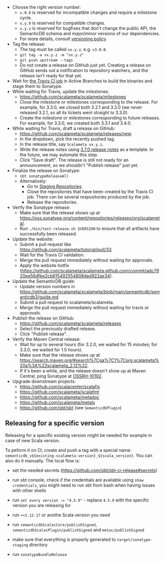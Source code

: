 * Choose the right version number:
  * `x.0.0` is reserved for incompatible changes and require a milestone cycle.
  * `x.y.0` is reserved for compatible changes.
  * `x.y.z` is reserved for bugfixes that don't change the public API,
    the SemanticDB schema and major/minor versions of our dependencies.
  * For more details, consult [versioning policy](VERSIONING.md).
* Tag the release:
  * The tag must be called `vx.y.z`, e.g. `v3.0.0`.
  * `git tag -a vx.y.z -m "vx.y.z"`
  * `git push upstream --tags`
  * Do not create a release on GitHub just yet. Creating a release on GitHub
    sends out a notification to repository watchers, and the release isn't ready
    for that yet.
* Wait for [the Travis CI job](https://travis-ci.org/scalameta/scalameta/branches)
  in Active Branches to build the binaries and stage them to Sonatype.
* While waiting for Travis, update the milestones:
  * https://github.com/scalameta/scalameta/milestones
  * Close the milestone or milestones corresponding to the release.
    For example, for 3.3.0, we closed both 3.2.1 and 3.3.0 (we never
    released 3.2.1, so all its tickets went straight to 3.3.0).
  * Create the milestone or milestones corresponding to future releases.
    For example, for 3.3.0, we created both 3.3.1 and 3.4.0.
* While waiting for Travis, draft a release on GitHub:
  * https://github.com/scalameta/scalameta/releases/new.
  * In the dropdown, pick the recently pushed tag.
  * In the release title, say `Scalameta vx.y.z`.
  * Write the release notes using [3.7.0 release notes](https://github.com/scalameta/scalameta/releases/edit/v3.7.0)
    as a template. In the future, we may automate this step.
  * Click "Save draft". The release is still not ready for an announcement,
    so we shouldn't "Publish release" just yet.
* Finalize the release on Sonatype:
  * `sbt sonatypeReleaseAll`
  * Alternatively:
    * Go to [Staging Repositories](https://oss.sonatype.org/#stagingRepositories).
    * Close the repositories that have been created by the Travis CI job.
      There can be several respositories produced by the job.
    * Release the repositories.
* Verify the Sonatype release:
  * Make sure that the release shows up at https://oss.sonatype.org/content/repositories/releases/org/scalameta/.
  * Run `./bin/test-release.sh $VERSION` to ensure that all artifacts have successfully been released.
* Update the website:
  * Submit a pull request like https://github.com/scalameta/tutorial/pull/33.
  * Wait for the Travis CI validation.
  * Merge the pull request immediately without waiting for approvals.
  * Apply the website hotfix (https://github.com/scalameta/scalameta.github.com/commit/adc7920ee56dfbe2cb615492554808ded922ae34).
* Update the SemanticDB guide:
  * Update version numbers in https://github.com/scalameta/scalameta/blob/main/semanticdb/semanticdb3/guide.md
  * Submit a pull request to scalameta/scalameta.
  * Merge the pull request immediately without waiting for travis or approvals.
* Publish the release on GitHub:
  * https://github.com/scalameta/scalameta/releases
  * Select the previously drafted release.
  * Click "Publish release".
* Verify the Maven Central release:
  * Wait for up to several hours (for 3.2.0, we waited for 15 minutes;
    for 3.3.0, we waited for 1.5 hours).
  * Make sure that the release shows up at https://search.maven.org/#search%7Cga%7C1%7Corg.scalameta%20a%3A%22scalameta_2.12%22.
  * If it's been a while, and the release doesn't show up at Maven Central,
    ping Sonatype at [OSSRH-10192](https://issues.sonatype.org/browse/OSSRH-10192).
* Upgrade downstream projects:
  * https://github.com/scalacenter/scalafix
  * https://github.com/scalameta/scalafmt
  * https://github.com/scalameta/metadoc
  * https://github.com/scalameta/metals
  * https://github.com/sbt/sbt (see `SemanticdbPlugin`)

## Releasing for a specific version

Releasing for a specific existing version might be needed for example in case of new Scala version.

To peform it on CI, create and push a tag with a special name: `semanticdb_v${existing-scalameta-version}_${scala_version}`.
You can also do it manually. The local flow is:

- set the needed secrets (https://github.com/sbt/sbt-ci-release#secrets)

- run sbt console, check if the credentials are available using `show credentials`, you might need to run sbt from bash when having issues with other shells

- run `set every version := "4.5.9"` - replace `4.5.9` with the specific version you are releasing for

- run `++2.12.17` or anothe Scala version you need

- run `semanticdbScalacCore/publishSigned`, `semanticdbScalacPlugin/publishSigned` and `metac/publishSigned`

- make sure that everything is properly generated to `target/sonatype-staging` directory

- run `sonatypeBundleRelease`
